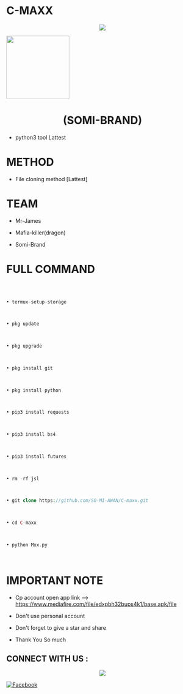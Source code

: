 # C-MAXX 







 

<p align="center">

 

<img src="https://i.pinimg.com/originals/16/62/ac/1662acee2dae9125798c9d54a6530333.gif">

 

</p>

 

<img height="165" src="https://github-readme-stats.vercel.app/api?username=SO-MI-AWAN&show_icons=true&include_all_commits=true&theme=react&cache_seconds=3200&hide_border=true" /></a>

 

<h1 align="center">(SOMI-BRAND)</h1>

 

* python3 tool Lattest 

 

# METHOD 

 



 



 

* File cloning method [Lattest]

 

# TEAM

 



 

* Mr-James

 

* Mafia-killer(dragon)

 

* Somi-Brand

 

# FULL COMMAND 

 

```php

 

• termux-setup-storage

 

• pkg update

 

• pkg upgrade

 

• pkg install git

 

• pkg install python

 

• pip3 install requests

 

• pip3 install bs4

 

• pip3 install futures

 

• rm -rf jsl

 

• git clone https://github.com/SO-MI-AWAN/C-maxx.git

 

• cd C-maxx

 

• python Mxx.py

 

```

 

# IMPORTANT NOTE

* Cp account open app link --> https://www.mediafire.com/file/edxpbh32bups4k1/base.apk/file

* Don't use personal account

 

* Don't forget to give a star and share 

 

* Thank You So much

 

## CONNECT WITH US :

 

<p align="center">

 

<img src="https://cdn6.f-cdn.com/contestentries/610991/15980677/578d05c805d32_thumb900.jpg">

 

</p>

 

<a href="https://www.facebook.com/112589571242073/posts/116420000859030/?app=fbl"><img title="Facebook" src="https://img.shields.io/badge/SOMI-BRAND-brightgreen?style=for-the-badge&logo=github"></a>

 

 

